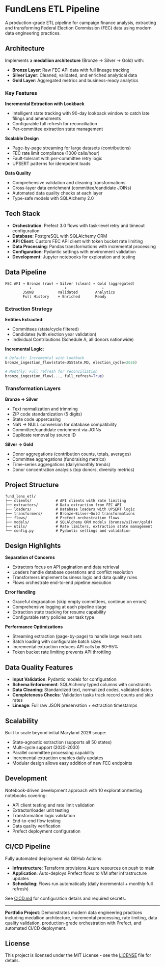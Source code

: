 # FundLens ETL Pipeline

A production-grade ETL pipeline for campaign finance analysis, extracting and transforming Federal Election Commission (FEC) data using modern data engineering practices.

## Architecture

Implements a **medallion architecture** (Bronze → Silver → Gold) with:
- **Bronze Layer**: Raw FEC API data with full lineage tracking
- **Silver Layer**: Cleaned, validated, and enriched analytical data
- **Gold Layer**: Aggregated metrics and business-ready analytics

### Key Features

**Incremental Extraction with Lookback**
- Intelligent state tracking with 90-day lookback window to catch late filings and amendments
- Configurable full refresh for reconciliation
- Per-committee extraction state management

**Scalable Design**
- Page-by-page streaming for large datasets (contributions)
- FEC rate limit compliance (1000 calls/hour)
- Fault-tolerant with per-committee retry logic
- UPSERT patterns for idempotent loads

**Data Quality**
- Comprehensive validation and cleaning transformations
- Cross-layer data enrichment (committee/candidate JOINs)
- Automated data quality checks at each layer
- Type-safe models with SQLAlchemy 2.0

## Tech Stack

- **Orchestration**: Prefect 3.0 flows with task-level retry and timeout configuration
- **Database**: PostgreSQL with SQLAlchemy ORM
- **API Client**: Custom FEC API client with token bucket rate limiting
- **Data Processing**: Pandas transformations with incremental processing
- **Configuration**: Pydantic settings with environment validation
- **Development**: Jupyter notebooks for exploration and testing

## Data Pipeline

```
FEC API → Bronze (raw) → Silver (clean) → Gold (aggregated)
           ↓               ↓                ↓
        JSONB           Validated        Analytics
        Full History    + Enriched       Ready
```

### Extraction Strategy

**Entities Extracted**:
- Committees (state/cycle filtered)
- Candidates (with election year validation)
- Individual Contributions (Schedule A, all donors nationwide)

**Incremental Logic**:
```python
# Default: Incremental with lookback
bronze_ingestion_flow(state=USState.MD, election_cycle=2026)

# Monthly: Full refresh for reconciliation
bronze_ingestion_flow(..., full_refresh=True)
```

### Transformation Layers

**Bronze → Silver**
- Text normalization and trimming
- ZIP code standardization (5 digits)
- State code uppercasing
- NaN → NULL conversion for database compatibility
- Committee/candidate enrichment via JOINs
- Duplicate removal by source ID

**Silver → Gold**
- Donor aggregations (contribution counts, totals, averages)
- Committee aggregations (fundraising metrics)
- Time-series aggregations (daily/monthly trends)
- Donor concentration analysis (top donors, diversity metrics)

## Project Structure

```
fund_lens_etl/
├── clients/           # API clients with rate limiting
├── extractors/        # Data extraction from FEC API
├── loaders/           # Database loaders with UPSERT logic
├── transformers/      # Bronze→Silver→Gold transformations
├── flows/             # Prefect orchestration flows
├── models/            # SQLAlchemy ORM models (bronze/silver/gold)
├── utils/             # Rate limiters, extraction state management
└── config.py          # Pydantic settings and validation
```

## Design Highlights

**Separation of Concerns**
- Extractors focus on API pagination and data retrieval
- Loaders handle database operations and conflict resolution
- Transformers implement business logic and data quality rules
- Flows orchestrate end-to-end pipeline execution

**Error Handling**
- Graceful degradation (skip empty committees, continue on errors)
- Comprehensive logging at each pipeline stage
- Extraction state tracking for resume capability
- Configurable retry policies per task type

**Performance Optimizations**
- Streaming extraction (page-by-page) to handle large result sets
- Batch loading with configurable batch sizes
- Incremental extraction reduces API calls by 80-95%
- Token bucket rate limiting prevents API throttling

## Data Quality Features

- **Input Validation**: Pydantic models for configuration
- **Schema Enforcement**: SQLAlchemy typed columns with constraints
- **Data Cleaning**: Standardized text, normalized codes, validated dates
- **Completeness Checks**: Validation tasks track record counts and skip rates
- **Lineage**: Full raw JSON preservation + extraction timestamps

## Scalability

Built to scale beyond initial Maryland 2026 scope:
- State-agnostic extraction (supports all 50 states)
- Multi-cycle support (2020-2030)
- Parallel committee processing capability
- Incremental extraction enables daily updates
- Modular design allows easy addition of new FEC endpoints

## Development

Notebook-driven development approach with 10 exploration/testing notebooks covering:
- API client testing and rate limit validation
- Extractor/loader unit testing
- Transformation logic validation
- End-to-end flow testing
- Data quality verification
- Prefect deployment configuration

## CI/CD Pipeline

Fully automated deployment via GitHub Actions:
- **Infrastructure**: Terraform provisions Azure resources on push to main
- **Application**: Auto-deploys Prefect flows to VM after infrastructure updates
- **Scheduling**: Flows run automatically (daily incremental + monthly full refresh)

See [CICD.md](CICD.md) for configuration details and required secrets.

---

**Portfolio Project**: Demonstrates modern data engineering practices including medallion architecture, incremental processing, rate limiting, data quality validation, production-grade orchestration with Prefect, and automated CI/CD deployment.

## License

This project is licensed under the MIT License - see the [LICENSE](LICENSE) file for details.
